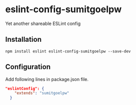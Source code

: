 # eslint-config-sumitgoelpw

Yet another shareable ESLint config

## Installation

`npm install eslint eslint-config-sumitgoelpw --save-dev`

## Configuration

Add following lines in package.json file.

```json
"eslintConfig": {
    "extends": "sumitgoelpw"
  }
```
